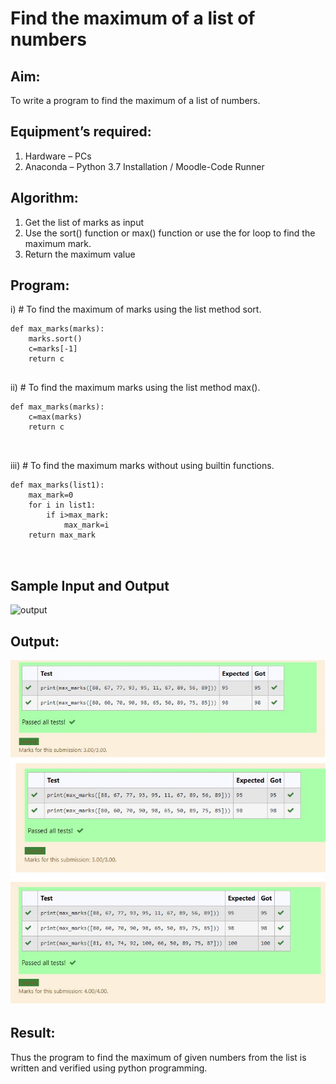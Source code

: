 # Find the maximum of a list of numbers
## Aim:
To write a program to find the maximum of a list of numbers.
## Equipment’s required:
1.	Hardware – PCs
2.	Anaconda – Python 3.7 Installation / Moodle-Code Runner
## Algorithm:
1.	Get the list of marks as input
2.	Use the sort() function or max() function or use the for loop to find the maximum mark.
3.	Return the maximum value
## Program:

i)	# To find the maximum of marks using the list method sort.
```
def max_marks(marks):
    marks.sort()
    c=marks[-1]
    return c


```

ii)	# To find the maximum marks using the list method max().
```
def max_marks(marks):
    c=max(marks)
    return c



```

iii) # To find the maximum marks without using builtin functions.
```
def max_marks(list1):
    max_mark=0
    for i in list1:
        if i>max_mark:
            max_mark=i
    return max_mark



```
## Sample Input and Output
![output](./img/max_marks1.jpg) 

## Output:
![](1.jpg)
![](2.jpg)
![](3.jpg)

## Result:
Thus the program to find the maximum of given numbers from the list is written and verified using python programming.
